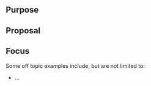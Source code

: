 <!--
Thanks for your interest in improving inclusivity and diversity within the Node.js project. Please read the following policy document to ensure the issue stays on topic and can be resolved quickly:
https://github.com/nodejs/inclusivity/blob/master/docs/issue-policy.md
-->

## Purpose

<!-- Please provide a brief description of what you would like to see addressed. -->

## Proposal

<!-- For policy issues only, if you have an idea of what the policy should look like, include a summary of it here. -->

## Focus

<!-- Please define what is "on topic" and what is "off topic." -->

Some off topic examples include, but are not limited to:
- ...

